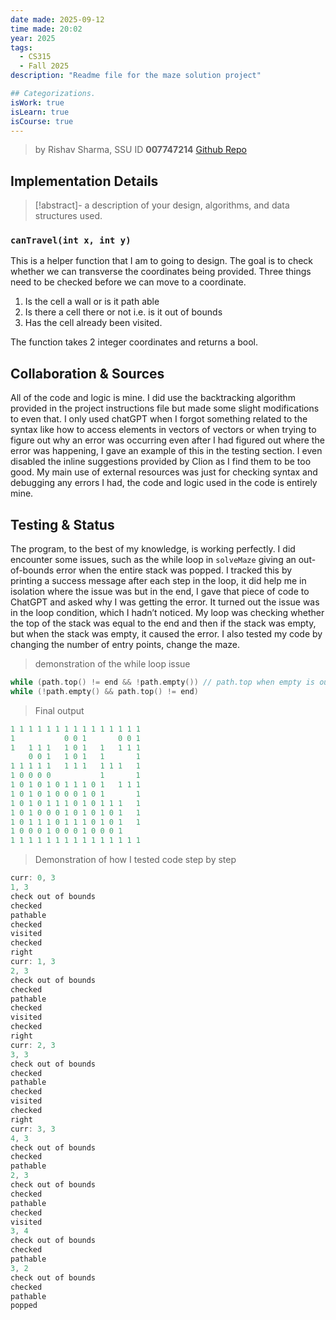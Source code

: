 ```yaml
---
date made: 2025-09-12
time made: 20:02
year: 2025
tags:
  - CS315
  - Fall 2025
description: "Readme file for the maze solution project"

## Categorizations.
isWork: true
isLearn: true
isCourse: true
---
```

> by Rishav Sharma,  SSU ID **007747214**
> [Github Repo](https://github.com/notBjorn/Project1_SolvingAMaze_CS315.git)


## **Implementation Details**
> [!abstract]-
> a description of your design, algorithms, and data structures used.


### `canTravel(int x, int y)`
This is a helper function that I am to going to design. The goal is to check whether we can transverse the coordinates being provided.
Three things need to be checked before we can move to a coordinate.
1. Is the cell a wall or is it path able
2. Is there a cell there or not i.e. is it out of bounds
3. Has the cell already been visited.

The function takes 2 integer coordinates and returns a bool.



## **Collaboration & Sources**
All of the code and logic is mine. I did use the backtracking algorithm provided in the project instructions file but made some slight modifications to even that. I only used chatGPT when I forgot something related to the syntax like how to access elements in vectors of vectors or when trying to figure out why an error was occurring even after I had figured out where the error was happening, I gave an example of this in the testing section.
I even disabled the inline suggestions provided by Clion as I find them to be too good. My main use of external resources was just for checking syntax and debugging any errors I had, the code and logic used in the code is entirely mine.

## **Testing & Status**
The program, to the best of my knowledge, is working perfectly. I did encounter some issues, such as the while loop in `solveMaze` giving an out-of-bounds error when the entire stack was popped. I tracked this by printing a success message after each step in the loop, it did help me in isolation where the issue was but in the end, I gave that piece of code to ChatGPT and asked why I was getting the error. It turned out the issue was in the loop condition, which I hadn’t noticed. My loop was checking whether the top of the stack was equal to the end and then if the stack was empty, but when the stack was empty, it caused the error. I also tested my code by changing the number of entry points, change the maze.
>demonstration of the while loop issue
```cpp
while (path.top() != end && !path.empty()) // path.top when empty is out of bounds
while (!path.empty() && path.top() != end)
```


> Final output
```cpp title:output fold:true
1 1 1 1 1 1 1 1 1 1 1 1 1 1 1
1           0 0 1       0 0 1
1   1 1 1   1 0 1   1   1 1 1
    0 0 1   1 0 1   1       1
1 1 1 1 1   1 1 1   1 1 1   1
1 0 0 0 0           1       1
1 0 1 0 1 0 1 1 1 0 1   1 1 1
1 0 1 0 1 0 0 0 1 0 1       1
1 0 1 0 1 1 1 0 1 0 1 1 1   1
1 0 1 0 0 0 1 0 1 0 1 0 1   1
1 0 1 1 1 0 1 1 1 0 1 0 1   1
1 0 0 0 1 0 0 0 1 0 0 0 1
1 1 1 1 1 1 1 1 1 1 1 1 1 1 1
```

> Demonstration of how I tested code step by step
```cpp title:testing fold:true
curr: 0, 3
1, 3
check out of bounds
checked
pathable
checked
visited
checked
right
curr: 1, 3
2, 3
check out of bounds
checked
pathable
checked
visited
checked
right
curr: 2, 3
3, 3
check out of bounds
checked
pathable
checked
visited
checked
right
curr: 3, 3
4, 3
check out of bounds
checked
pathable
2, 3
check out of bounds
checked
pathable
checked
visited
3, 4
check out of bounds
checked
pathable
3, 2
check out of bounds
checked
pathable
popped
```

    
